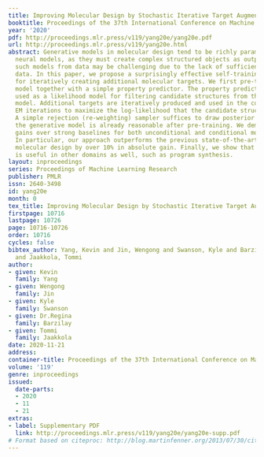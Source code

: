 ```yaml
---
title: Improving Molecular Design by Stochastic Iterative Target Augmentation
booktitle: Proceedings of the 37th International Conference on Machine Learning
year: '2020'
pdf: http://proceedings.mlr.press/v119/yang20e/yang20e.pdf
url: http://proceedings.mlr.press/v119/yang20e.html
abstract: Generative models in molecular design tend to be richly parameterized, data-hungry
  neural models, as they must create complex structured objects as outputs. Estimating
  such models from data may be challenging due to the lack of sufficient training
  data. In this paper, we propose a surprisingly effective self-training approach
  for iteratively creating additional molecular targets. We first pre-train the generative
  model together with a simple property predictor. The property predictor is then
  used as a likelihood model for filtering candidate structures from the generative
  model. Additional targets are iteratively produced and used in the course of stochastic
  EM iterations to maximize the log-likelihood that the candidate structures are accepted.
  A simple rejection (re-weighting) sampler suffices to draw posterior samples since
  the generative model is already reasonable after pre-training. We demonstrate significant
  gains over strong baselines for both unconditional and conditional molecular design.
  In particular, our approach outperforms the previous state-of-the-art in conditional
  molecular design by over 10% in absolute gain. Finally, we show that our approach
  is useful in other domains as well, such as program synthesis.
layout: inproceedings
series: Proceedings of Machine Learning Research
publisher: PMLR
issn: 2640-3498
id: yang20e
month: 0
tex_title: Improving Molecular Design by Stochastic Iterative Target Augmentation
firstpage: 10716
lastpage: 10726
page: 10716-10726
order: 10716
cycles: false
bibtex_author: Yang, Kevin and Jin, Wengong and Swanson, Kyle and Barzilay, Dr.Regina
  and Jaakkola, Tommi
author:
- given: Kevin
  family: Yang
- given: Wengong
  family: Jin
- given: Kyle
  family: Swanson
- given: Dr.Regina
  family: Barzilay
- given: Tommi
  family: Jaakkola
date: 2020-11-21
address: 
container-title: Proceedings of the 37th International Conference on Machine Learning
volume: '119'
genre: inproceedings
issued:
  date-parts:
  - 2020
  - 11
  - 21
extras:
- label: Supplementary PDF
  link: http://proceedings.mlr.press/v119/yang20e/yang20e-supp.pdf
# Format based on citeproc: http://blog.martinfenner.org/2013/07/30/citeproc-yaml-for-bibliographies/
---
```

